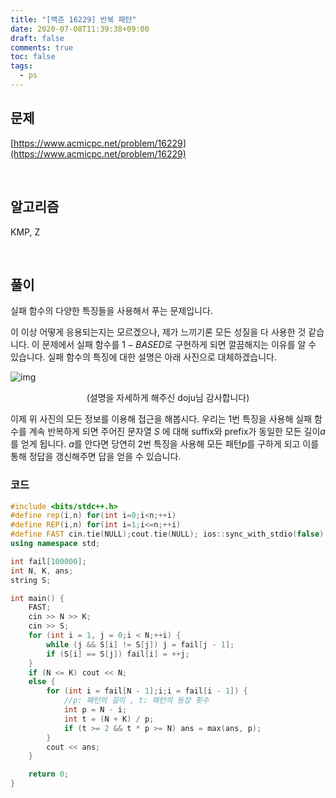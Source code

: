 ```yaml
---
title: "[백준 16229] 반복 패턴"
date: 2020-07-08T11:39:38+09:00
draft: false
comments: true
toc: false
tags:
  - ps
---
```


## 문제

[https://www.acmicpc.net/problem/16229](https://www.acmicpc.net/problem/16229)

<br>

## 알고리즘

KMP, Z

<br>

## 풀이

실패 함수의 다양한 특징들을 사용해서 푸는 문제입니다.

이 이상 어떻게 응용되는지는 모르겠으나, 제가 느끼기론 모든 성질을 다 사용한 것 같습니다. 이 문제에서 실패 함수를 $1-BASED$로 구현하게 되면 깔끔해지는 이유를 알 수 있습니다. 실패 함수의 특징에 대한 설명은 아래 사진으로 대체하겠습니다.

![img](https://user-images.githubusercontent.com/67682840/147544081-bb74b3a2-96da-4952-a7fc-ebaeff36fc45.png)

<p align=center>
	(설명을 자세하게 해주신 doju님 감사합니다)
</p>

이제 위 사진의 모든 정보를 이용해 접근을 해봅시다. 우리는 1번 특징을 사용해 실패 함수를 계속 반복하게 되면 주어진 문자열 $S$ 에 대해 suffix와 prefix가 동일한 모든 길이$a$를 얻게 됩니다. $a$를 안다면 당연히 2번 특징을 사용해 모든 패턴$p$를 구하게 되고 이를 통해 정답을 갱신해주면 답을 얻을 수 있습니다.

### 코드

```c++
#include <bits/stdc++.h>
#define rep(i,n) for(int i=0;i<n;++i)
#define REP(i,n) for(int i=1;i<=n;++i)
#define FAST cin.tie(NULL);cout.tie(NULL); ios::sync_with_stdio(false)
using namespace std;

int fail[100000];
int N, K, ans;
string S;

int main() {
	FAST;
	cin >> N >> K;
	cin >> S;
	for (int i = 1, j = 0;i < N;++i) {
		while (j && S[i] != S[j]) j = fail[j - 1];
		if (S[i] == S[j]) fail[i] = ++j;
	}
	if (N <= K) cout << N;
	else {
		for (int i = fail[N - 1];i;i = fail[i - 1]) {
			//p: 패턴의 길이 , t: 패턴의 등장 횟수
			int p = N - i;
			int t = (N + K) / p;
			if (t >= 2 && t * p >= N) ans = max(ans, p);
		}
		cout << ans;
	}

	return 0;
}
```
